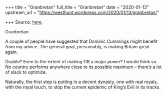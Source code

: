 +++
title = "Granbretan"
full_title = "Granbretan"
date = "2020-01-13"
upstream_url = "https://westhunt.wordpress.com/2020/01/13/granbretan/"

+++
Source: [here](https://westhunt.wordpress.com/2020/01/13/granbretan/).

Granbretan

A couple of people have suggested that Dominic Cummings might benefit
from my advice. The general goal, presumably, is making Britain great
again.

Doable? Even to the extent of making GB a major power? I would think
so. No country performs anywhere close to its possible maximum –
there’s a lot of slack to optimize.

Naturally, the first step is putting in a decent dynasty, one with real
royals, with the royal touch, to stop the current epidemic of King’s
Evil in its tracks.





